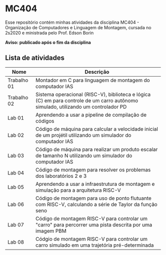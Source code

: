 # MC404
Esse repositório contém minhas atividades da disciplina MC404 - Organização de Computadores e Linguagem de Montagem, cursada no 2s2020 e ministrada pelo Prof. Edson Borin

**Aviso: publicado após o fim da disciplina**

## Lista de atividades

Nome| Descrição
----|----
Trabalho 01 | Montador em C para linguagem de montagem do computador IAS
Trabalho 02 | Sistema operacional (RISC-V), biblioteca e lógica (C) em para controle de um carro autônomo simulado, utilizando um controlador PD
Lab 01 | Aprendendo a usar a pipeline de compilação de códigos
Lab 02 | Código de máquina para calcular a velocidade inicial de um projétil utilizando um simulador do computador IAS
Lab 03 | Código de máquina para realizar um produto escalar de tamanho N utilizando um simulador do computador IAS
Lab 04 | Código de montagem para resolver os problemas dos laboratórios 2 e 3
Lab 05 | Aprendendo a usar a infraestrutura de montagem e simulação para a arquitetura RISC-V
Lab 06 | Código de montagem para uso de ponto flutuante com RISC-V, calculando a série de Taylor da função seno
Lab 07 | Código de montagem RISC-V para controlar um "carro" para percorrer uma pista descrita por uma imagem PBM
Lab 08 | Códgio de montagem RISC-V para controlar um carro simulado em uma trajetória pré-determinada
